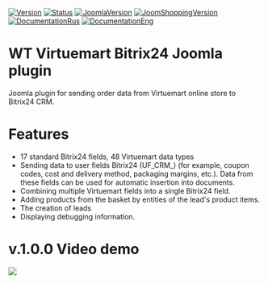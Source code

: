 [![Version](https://img.shields.io/badge/Version-1.1.0-blue.svg)](https://web-tolk.ru/en/dev/joomla-plugins/wt-virtuemart-bitrix24.html) [![Status](https://img.shields.io/badge/Status-stable-green.svg)]() [![JoomlaVersion](https://img.shields.io/badge/Joomla-3.9-orange.svg)]() [![JoomShoppingVersion](https://img.shields.io/badge/JoomShopping-3.8.x-important.svg)]() [![DocumentationRus](https://img.shields.io/badge/Documentation-rus-blue.svg)](https://web-tolk.ru/dev/joomla-plugins/wt-virtuemart-bitrix24.html) [![DocumentationEng](https://img.shields.io/badge/Documentation-eng-blueviolet.svg)](https://web-tolk.ru/en/dev/joomla-plugins/wt-virtuemart-bitrix24.html)

# WT Virtuemart Bitrix24 Joomla plugin
Joomla plugin for sending order data from Virtuemart online store to Bitrix24 CRM.

# Features
- 17 standard Bitrix24 fields, 48 Virtuemart data types
- Sending data to user fields Bitrix24 (UF_CRM_) (for example, coupon codes, cost and delivery method, packaging margins, etc.). Data from these fields can be used for automatic insertion into documents.
- Combining multiple Virtuemart fields into a single Bitrix24 field.
- Adding products from the basket by entities of the lead's product items.
- The creation of leads
- Displaying debugging information.

# v.1.0.0 Video demo
[![](https://img.youtube.com/vi/HP8AARblB28/0.jpg)](https://www.youtube.com/watch?v=HP8AARblB28)
